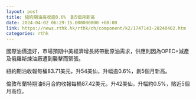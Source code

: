```yaml
---
layout: post
title: 紐約期油高收逾0.6%　創5個月新高
date: 2024-04-02 06:29:15.000000000 +08:00
link: https://news.rthk.hk/rthk/ch/component/k2/1747143-20240402.htm
categories: rthk
---
```


國際油價造好，市場預期中美經濟增長將帶動原油需求，供應則因為OPEC+減產及俄羅斯煉油廠遭到襲擊而緊張。

紐約期油收報每桶83.71美元，升54美仙，升幅逾0.6%，創5個月新高。

倫敦布蘭特期油6月合約收報每桶87.42美元，升42美仙，升幅約0.5%，貼近5個月高位。
